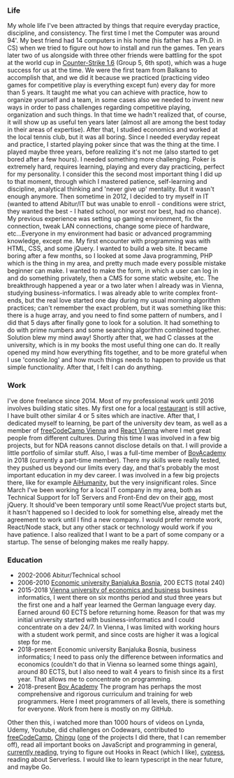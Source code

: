 ### Life
My whole life I've been attracted by things that require everyday practice, discipline, and consistency. The first time I met the Computer was around 94'. My best friend had 14 computers in his home (his father has a Ph.D. in CS) when we tried to figure out how to install and run the games. Ten years later two of us alongside with three other friends were battling for the spot at the world cup in [Counter-Strike 1.6](https://liquipedia.net/counterstrike/Electronic_Sports_World_Cup/2005) (Group 5, 6th spot), which was a huge success for us at the time. We were the first team from Balkans to accomplish that, and we did it because we practiced (practicing video games for competitive play is everything except fun) every day for more than 5 years. It taught me what you can achieve with practice, how to organize yourself and a team, in some cases also we needed to invent new ways in order to pass challenges regarding competitive playing, organization and such things. In that time we hadn't realized that, of course, it will show up as useful ten years later (almost all are among the best today in their areas of expertise). After that, I studied economics and worked at the local tennis club, but it was all boring. Since I needed everyday repeat and practice, I started playing poker since that was the thing at the time. I played maybe three years, before realizing it's not me (also started to get bored after a few hours). I needed something more challenging. Poker is extremely hard, requires learning, playing and every day practicing, perfect for my personality. I consider this the second most important thing I did up to that moment, through which I mastered patience, self-learning and discipline, analytical thinking and 'never give up' mentality. But it wasn't enough anymore. Then sometime in 2012, I decided to try myself in IT (wanted to attend Abitur/IT but was unable to enroll - conditions were strict, they wanted the best - I hated school, nor worst nor best, had no chance). My previous experience was setting up gaming environment, fix the connection, tweak LAN connections, change some piece of hardware, etc...Everyone in my environment had basic or advanced programming knowledge, except me. My first encounter with programming was with HTML, CSS, and some jQuery. I wanted to build a web site. It became boring after a few months, so I looked at some Java programming, PHP which is the thing in my area, and pretty much made every possible mistake beginner can make. I wanted to make the form, in which a user can log in and do something privately, then a CMS for some static website, etc. The breakthrough happened a year or a two later when I already was in Vienna, studying business-informatics. I was already able to write complex front-ends, but the real love started one day during my usual morning algorithm practices; can't remember the exact problem, but it was something like this: there is a huge array, and you need to find some pattern of numbers, and I did that 5 days after finally gone to look for a solution. It had something to do with prime numbers and some searching algorithm combined together. Solution blew my mind away! Shortly after that, we had C classes at the university, which is in my books the most useful thing one can do. It really opened my mind how everything fits together, and to be more grateful when I use 'console.log' and how much things needs to happen to provide us that simple functionality. After that, I felt I can do anything.

### Work

I've done freelance since 2014. Most of my professional work until 2016 involves building static sites. My first one for a local [restaurant](http://ristorante-chianti.at/) is still active, I have built other similar 4 or 5 sites which are inactive. After that, I dedicated myself to learning, be part of the university dev team, as well as a member of [freeCodeCamp Vienna](https://fccvienna.github.io/) and [React Vienna](https://www.meetup.com/ReactVienna/) where I met great people from different cultures. During this time I was involved in a few big projects, but for NDA reasons cannot disclose details on that. I will provide a little portfolio of similar stuff. Also, I was a full-time member of [BovAcademy](https://bovacademy.com/) in 2018 (currently a part-time member). There my skills were really tested, they pushed us beyond our limits every day, and that's probably the most important education in my dev career. I was involved in a few big projects there, like for example [AiHumanity](https://aihumanity.com/), but the very insignificant roles. Since March I've been working for a local IT company in my area, both as Technical Support for IoT Servers and Front-End dev on their [app](https://testrest.devlabs.ba/), most jQuery. It should've been temporary until some React/Vue project starts but, it hasn't happened so I decided to look for something else, already met the agreement to work until I find a new company. I would prefer remote work, React/Node stack, but any other stack or technology would work if you have patience. I also realized that I want to be a part of some company or a startup. The sense of belonging makes me really happy.

### Education

- 2002-2006 Abitur/Technical school
- 2006-2010 [Economic university Banjaluka Bosnia](https://ef.unibl.org/), 200 ECTS (total 240)
- 2015-2018 [Vienna university of economics and business](https://www.wu.ac.at/en/) business informatics, I went there on six months period and stud three years but the first one and a half year learned the German language every day. Earned around 60 ECTS before returning home. Reason for that was my initial university started with business-informatics and I could concentrate on a dev 24/7. In Vienna, I was limited with working hours with a student work permit, and since costs are higher it was a logical step for me.
- 2018-present Economic university Banjaluka Bosnia, business informatics; I need to pass only the difference between informatics and economics (couldn't do that in Vienna so learned some things again), around 80 ECTS, but I also need to wait 4 years to finish since its a first year. That allows me to concentrate on programming.
- 2018-present [Bov Academy](https://bovacademy.com/) The program has perhaps the most comprehensive and rigorous curriculum and training for web programmers. Here I meet programmers of all levels, there is something for everyone. Work from here is mostly on my GitHub.

Other then this, i watched more than 1000 hours of videos on Lynda, Udemy, Youtube, did challenges on Codewars, contributed to [freeCodeCamp](https://www.freecodecamp.org/), [Chingu](https://chingu.io/) ([one](https://chingu-news.netlify.com/) of the projects I did there, that I can remember off), read all important books on JavaScript and programming in general, [currently reading](https://www.amazon.in/Node-js-Web-Development-David-Herron/dp/1785881507), trying to figure out Hooks in React (which I like), [cypress](https://www.cypress.io/), reading about Serverless. I would like to learn typescript in the near future, and maybe Go.
